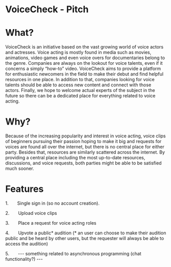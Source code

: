 # VoiceCheck - Pitch

# What?

VoiceCheck is an initiative based on the vast growing world of voice actors and actresses. Voice acting is mostly found in media such as movies, animations, video games and even voice overs for documentaries belong to the genre. Companies are always on the lookout for voice talents, even if it concerns a simply “how-to” video. VoiceCheck aims to provide a platform for enthusiastic newcomers in the field to make their debut and find helpful resources in one place. In addition to that, companies looking for voice talents should be able to access new content and connect with those actors. Finally, we hope to welcome actual experts of the subject in the future so there can be a dedicated place for everything related to voice acting.

# Why?

Because of the increasing popularity and interest in voice acting, voice clips of beginners pursuing their passion hoping to make it big and requests for voices are found all over the internet, but there is no central place for either party. Besides that, resources are similarly scattered across the internet. By providing a central place including the most up-to-date resources, discussions, and voice requests, both parties might be able to be satisfied much sooner.

# Features

1.       Single sign in (so no account creation).

2.       Upload voice clips

3.       Place a request for voice acting roles

4.       Upvote a public* audition (* an user can choose to make their audition public and be heard by other users, but the requester will always be able to access the audition)

5.       --- something related to asynchronous programming (chat functionality?) ---